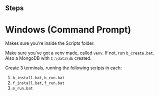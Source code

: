 ## Steps

# Windows (Command Prompt)

Makes sure you're inside the Scripts folder.

Make sure you've got a venv made, called `venv`. If not, run `b_create.bat`. Also a MongoDB with `C:\data\db` created.

Create 3 terminals, running the following scripts in each:
1) `b_install.bat`, `b_run.bat`
2) `f_install.bat`, `f_run.bat`
3) `m_run.bat`